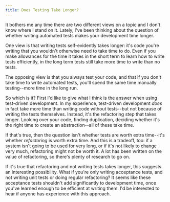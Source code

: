 ```yaml
---
title: Does Testing Take Longer?
---
```


It bothers me any time there are two different views on a topic and I don't know where I stand on it. Lately, I've been thinking about the question of whether writing automated tests makes your development time longer.

One view is that writing tests self-evidently takes longer: it's code you're writing that you wouldn't otherwise need to take time to do. Even if you make allowances for the time it takes in the short term to learn how to write tests efficiently, in the long term tests still take more time to write than no tests.

The opposing view is that you always test your code, and that if you don't take time to write automated tests, you'll spend the same time manually testing--more time in the long run.

So which is it? First I'd like to give what I think is the answer when using test-driven development. In my experience, test-driven development *does* in fact take more time than writing code without tests--but not because of writing the tests themselves. Instead, it's the refactoring step that takes longer. Looking over your code, finding duplication, deciding whether it's the right time to create an abstraction--all of these take time.

If that's true, then the question isn't whether tests are worth extra time--it's whether *refactoring* is worth extra time. And this is a tradeoff, too: if a system isn't going to be used for very long, or if it's not likely to change very much, refactoring might not be worth it. A lot has been written on the value of refactoring, so there's plenty of research to go on.

If it's true that refactoring and not writing tests takes longer, this suggests an interesting possibility. What if you're only writing acceptance tests, and not writing unit tests or doing regular refactoring? It seems like these acceptance tests shouldn't add significantly to development time, once you've learned enough to be efficient at writing them. I'd be interested to hear if anyone has experience with this approach.